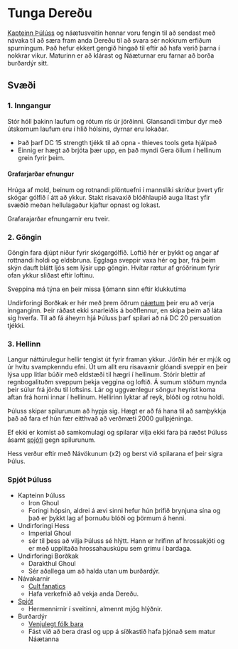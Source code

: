 # Tunga Dereðu

[Kapteinn Þúlúss](/npcs/thuluss.md) og náætusveitin hennar voru fengin til að 
sendast með návaka til að særa fram anda Dereðu til að svara sér nokkrum 
erfiðum spurningum. Það hefur ekkert gengið hingað til eftir að hafa verið 
þarna í nokkrar vikur. Maturinn er að klárast og Náæturnar eru farnar að borða 
burðardýr sitt.

## Svæði 

### 1. Inngangur
Stór hóll þakinn laufum og rótum rís úr jörðinni. Glansandi timbur dyr með 
útskornum laufum eru í hlið hólsins, dyrnar eru lokaðar.
- Það þarf DC 15 strength tjékk til að opna - thieves tools geta hjálpað
- Einnig er hægt að brjóta þær upp, en það myndi Gera öllum í hellinum grein 
  fyrir þeim.

#### Grafarjarðar efnungur
Hrúga af mold, beinum og rotnandi plöntuefni í mannslíki skríður þvert yfir 
skógar gólfið í átt að ykkur. Stakt risavaxið blóðhlaupið auga litast yfir 
svæðið meðan hellulagaður kjaftur opnast og lokast. 

Grafarajarðar efnungarnir eru tveir.

### 2. Göngin
Göngin fara djúpt niður fyrir skógargólfið. Loftið hér er þykkt og angar af 
rottnandi holdi og eldsbruna. Egglaga sveppir vaxa hér og þar, frá þeim skýn dauft blátt 
ljós sem lýsir upp göngin. Hvítar rætur af gróðrinum fyrir ofan ykkur sliðast
eftir loftinu.

Sveppina má týna en þeir missa ljómann sinn eftir klukkutíma

Undirforingi Borðkak er hér með þrem öðrum [náætum](
https://www.dndbeyond.com/monsters/ghoul) þeir eru að verja innganginn. Þeir 
ráðast ekki snarleiðis á boðflennur, en skipa þeim að láta sig hverfa. Til að 
fá áheyrn hjá Þúluss þarf spilari að ná DC 20 persuation tjékki.

### 3. Hellinn
Langur náttúrulegur hellir tengist út fyrir framan ykkur. Jörðin hér er mjúk og
úr hvítu svampkenndu efni. Út um allt eru risavaxnir glóandi sveppir en þeir 
lýsa upp litlar búðir með eldstæði til hægri í hellinum. Stórir blettir af 
regnbogalituðm sveppum þekja veggina og loftið. Á sumum stöðum mynda þeir súlur
frá jörðu til loftsins. Lár og uggvænlegur söngur heyrist koma aftan frá horni
innar í hellinum. Hellirinn lyktar af reyk, blóði og rotnu holdi.

Þúluss skipar spilurunum að hypja sig. Hægt er að fá hana til að samþykkja það
að fara ef hún fær eitthvað að verðmæti 2000 gullpjéninga. 

Ef ekki er komist að samkomulagi og spilarar vilja ekki fara þá ræðst Þúluss 
ásamt [spjóti](https://www.dndbeyond.com/monsters/ghoul) gegn spilurunum.

Hess verður eftir með Návökunum (x2) og berst við spilarana ef þeir sigra 
Þúlus.


### Spjót Þúluss
- Kapteinn Þúluss
  - Iron Ghoul 
  - Foringi hópsin, aldrei á ævi sinni hefur hún þrifið brynjuna 
    sína og það er þykkt lag af þornuðu blóði og þörmum á henni.
- Undirforingi Hess
  - Imperial Ghoul
  - sér til þess að vilja Þúluss sé hlýtt. Hann er hrifinn af 
    hrossakjöti og er með upplitaða hrossahauskúpu sem grímu í bardaga.
- Undirforingi Borðkak
  - Darakthul Ghoul
  - Sér aðallega um að halda utan um burðardýr.
- Návakarnir
  - [Cult fanatics](https://www.dndbeyond.com/monsters/cult-fanatic)
  - Hafa verkefnið að vekja anda Dereðu.
- [Spjót](https://www.dndbeyond.com/monsters/ghoul)
  - Hermennirnir í sveitinni, almennt mjög hlýðnir.
- Burðardýr
  - [Venjulegt fólk bara](https://www.dndbeyond.com/monsters/commoner)
  - Fást við að bera drasl og upp á síðkastið hafa þjónað sem matur Náætanna
